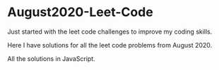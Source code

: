 # August2020-Leet-Code

Just started with the leet code challenges to improve my coding skills.

Here I have solutions for all the leet code problems from August 2020.

All the solutions in JavaScript.
